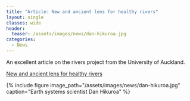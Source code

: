 ```yaml
---
title: "Article: New and ancient lens for healthy rivers"
layout: single
classes: wide
header:
  teaser: /assets/images/news/dan-hikuroa.jpg
categories:
  - News
---
```


An excellent article on the rivers project from the University of Auckland.

[New and ancient lens for healthy rivers](https://www.auckland.ac.nz/en/news/2021/02/24/new-and-ancient-lens-for-healthy-rivers.html)

{% include figure image_path="/assets/images/news/dan-hikuroa.jpg" caption="Earth systems scientist Dan Hikuroa" %}
